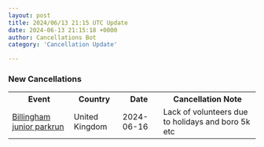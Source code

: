 ```yaml
---
layout: post
title: 2024/06/13 21:15 UTC Update
date: 2024-06-13 21:15:18 +0000
author: Cancellations Bot
category: 'Cancellation Update'

---
```


<h3>New Cancellations</h3>
<div class='hscrollable'>
<table style='width: 100%'>
    <tr>
        <th>Event</th>
        <th>Country</th>
        <th>Date</th>
        <th>Cancellation Note</th>
    </tr>
    <tr>
        <td><a href="https://www.parkrun.org.uk/billingham-juniors">Billingham junior parkrun</a></td>
        <td>United Kingdom</td>
        <td>2024-06-16</td>
        <td>Lack of volunteers due to holidays and boro 5k etc</td>
    </tr>
</table>
</div>
